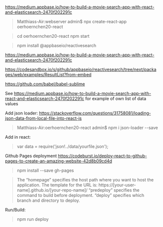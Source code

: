 https://medium.appbase.io/how-to-build-a-movie-search-app-with-react-and-elasticsearch-2470f202291c

> Matthiass-Air:webserver admin$ npx create-react-app oerhoernchen20-react

> cd oerhoernchen20-react
> npm start

> npm install @appbaseio/reactivesearch

https://medium.appbase.io/how-to-build-a-movie-search-app-with-react-and-elasticsearch-2470f202291c

https://codesandbox.io/s/github/appbaseio/reactivesearch/tree/next/packages/web/examples/ResultList?from-embed

https://github.com/babel/babel-sublime

See https://medium.appbase.io/how-to-build-a-movie-search-app-with-react-and-elasticsearch-2470f202291c for example of own list of data values

Add json loader:
https://stackoverflow.com/questions/31758081/loading-json-data-from-local-file-into-react-js

> Matthiass-Air:oerhoernchen20-react admin$ npm i json-loader --save

Add in react: 
> var data = require('json!../data/yourfile.json');

Github Pages deployment
https://codeburst.io/deploy-react-to-github-pages-to-create-an-amazing-website-42d8b09cd4d
> npm install --save gh-pages

>The “homepage” specifies the host path where you want to host the application. 
> The template for the URL is: 
> https://[your-user-name].github.io/[your-repo-name]/
> “predeploy” specifies the command to build before deployment.
> “deploy” specifies which branch and directory to deploy.

Run/Build:
> npm run deploy